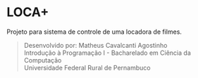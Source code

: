 # LOCA+

Projeto para sistema de controle de uma locadora de filmes.
>Desenvolvido por:
Matheus Cavalcanti Agostinho                               
Introdução à Programação I - Bacharelado em Ciência da Computação           
Universidade Federal Rural de Pernambuco
